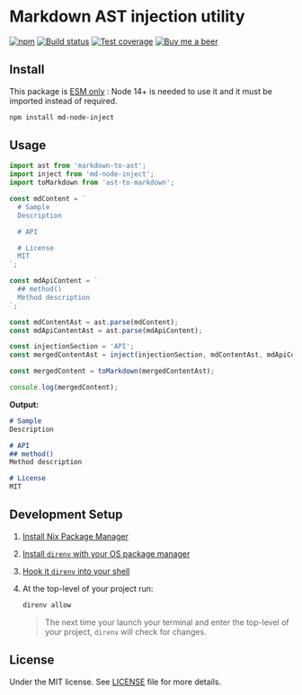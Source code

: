 # Markdown AST injection utility

[![npm](https://img.shields.io/npm/v/md-node-inject.svg)](https://www.npmjs.com/package/md-node-inject)
[![Build status](https://gitlab.com/demsking/md-node-inject/badges/master/pipeline.svg)](https://gitlab.com/demsking/md-node-inject/pipelines)
[![Test coverage](https://gitlab.com/demsking/md-node-inject/badges/master/coverage.svg)](https://gitlab.com/demsking/md-node-inject/pipelines)
[![Buy me a beer](https://img.shields.io/badge/Buy%20me-a%20beer-1f425f.svg)](https://www.buymeacoffee.com/demsking)

## Install

This package is [ESM only](https://gist.github.com/sindresorhus/a39789f98801d908bbc7ff3ecc99d99c)
: Node 14+ is needed to use it and it must be imported instead of required.

```sh
npm install md-node-inject
```

## Usage

```js
import ast from 'markdown-to-ast';
import inject from 'md-node-inject';
import toMarkdown from 'ast-to-markdown';

const mdContent = `
  # Sample
  Description

  # API

  # License
  MIT
`;

const mdApiContent = `
  ## method()
  Method description
`;

const mdContentAst = ast.parse(mdContent);
const mdApiContentAst = ast.parse(mdApiContent);

const injectionSection = 'API';
const mergedContentAst = inject(injectionSection, mdContentAst, mdApiContentAst);

const mergedContent = toMarkdown(mergedContentAst);

console.log(mergedContent);
```

**Output:**

```md
# Sample
Description

# API
## method()
Method description

# License
MIT
```

## Development Setup

1. [Install Nix Package Manager](https://nixos.org/manual/nix/stable/installation/installing-binary.html)

2. [Install `direnv` with your OS package manager](https://direnv.net/docs/installation.html#from-system-packages)

3. [Hook it `direnv` into your shell](https://direnv.net/docs/hook.html)

4. At the top-level of your project run:

   ```sh
   direnv allow
   ```

   > The next time your launch your terminal and enter the top-level of your
   > project, `direnv` will check for changes.

## License

Under the MIT license. See [LICENSE](https://gitlab.com/demsking/md-node-inject/blob/master/LICENSE) file for more details.
